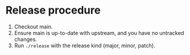 # Release procedure

1. Checkout main.
2. Ensure main is up-to-date with upstream, and you have no untracked changes.
3. Run `./release` with the release kind (major, minor, patch).
